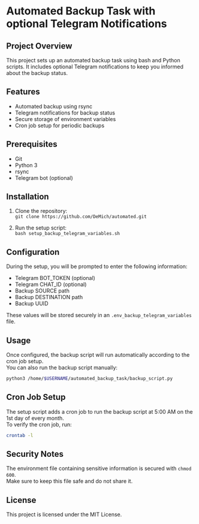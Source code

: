 # Automated Backup Task with optional Telegram Notifications

## Project Overview
This project sets up an automated backup task using bash and Python scripts. It includes optional Telegram notifications to keep you informed about the backup status.

## Features
- Automated backup using rsync
- Telegram notifications for backup status
- Secure storage of environment variables
- Cron job setup for periodic backups

## Prerequisites
- Git
- Python 3
- rsync
- Telegram bot (optional)

## Installation
1. Clone the repository:  
   `git clone https://github.com/DeMich/automated.git`

2. Run the setup script:  
   `bash setup_backup_telegram_variables.sh`

## Configuration
During the setup, you will be prompted to enter the following information:
- Telegram BOT_TOKEN (optional)
- Telegram CHAT_ID (optional)
- Backup SOURCE path
- Backup DESTINATION path
- Backup UUID

These values will be stored securely in an `.env_backup_telegram_variables` file.

## Usage
Once configured, the backup script will run automatically according to the cron job setup.  
You can also run the backup script manually:

```bash
python3 /home/$USERNAME/automated_backup_task/backup_script.py
```

## Cron Job Setup
The setup script adds a cron job to run the backup script at 5:00 AM on the 1st day of every month.  
To verify the cron job, run:

```bash
crontab -l
```

## Security Notes
The environment file containing sensitive information is secured with `chmod 600`.  
Make sure to keep this file safe and do not share it.

## License
This project is licensed under the MIT License.
